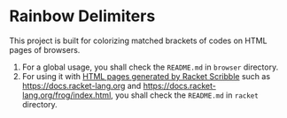 # Rainbow Delimiters

This project is built for colorizing matched brackets of codes on HTML pages of browsers.

1. For a global usage, you shall check the `README.md` in `browser` directory.
2. For using it with [HTML pages generated by Racket Scribble](https://docs.racket-lang.org/scribble/) such as <https://docs.racket-lang.org> and <https://docs.racket-lang.org/frog/index.html>,
you shall check the `README.md` in `racket` directory.

